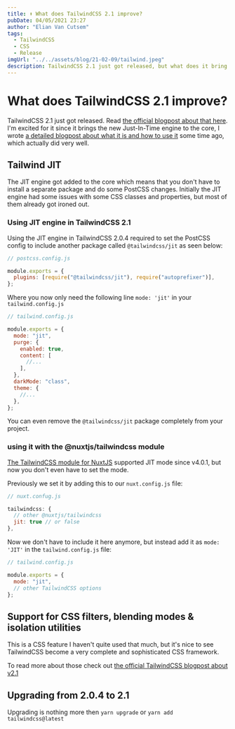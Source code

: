 ```yaml
---
title: ⬆️ What does TailwindCSS 2.1 improve?
pubDate: 04/05/2021 23:27
author: "Elian Van Cutsem"
tags:
  - TailwindCSS
  - CSS
  - Release
imgUrl: "../../assets/blog/21-02-09/tailwind.jpeg"
description: TailwindCSS 2.1 just got released, but what does it bring and improve?
---
```


# What does TailwindCSS 2.1 improve?

TailwindCSS 2.1 just got released. Read [the official blogpost about that here](https://blog.tailwindcss.com/tailwindcss-2-1). I'm excited for it since it brings the new Just-In-Time engine to the core, I wrote [a detailed blogpost about what it is and how to use it](https://www.elian.codes/blog/21-03-16-what-is-tailwindcss-jit-and-how-to-use-it) some time ago, which actually did very well.

## Tailwind JIT

The JIT engine got added to the core which means that you don't have to install a separate package and do some PostCSS changes. Initially the JIT engine had some issues with some CSS classes and properties, but most of them already got ironed out.

### Using JIT engine in TailwindCSS 2.1

Using the JIT engine in TailwindCSS 2.0.4 required to set the PostCSS config to include another package called `@tailwindcss/jit` as seen below:

```js
// postcss.config.js

module.exports = {
  plugins: [require("@tailwindcss/jit"), require("autoprefixer")],
};
```

Where you now only need the following line `mode: 'jit'` in your `tailwind.config.js`

```js
// tailwind.config.js

module.exports = {
  mode: "jit",
  purge: {
    enabled: true,
    content: [
      //...
    ],
  },
  darkMode: "class",
  theme: {
    //...
  },
};
```

You can even remove the `@tailwindcss/jit` package completely from your project.

### using it with the @nuxtjs/tailwindcss module

[The TailwindCSS module for NuxtJS](https://tailwindcss.nuxtjs.org/) supported JIT mode since v4.0.1, but now you don't even have to set the mode.

Previously we set it by adding this to our `nuxt.config.js` file:

```js
// nuxt.confug.js

tailwindcss: {
  // other @nuxtjs/tailwindcss
  jit: true // or false
},
```

Now we don't have to include it here anymore, but instead add it as `mode: 'JIT'` in the `tailwind.config.js` file:

```js
// tailwind.config.js

module.exports = {
  mode: "jit",
  // other TailwindCSS options
};
```

## Support for CSS filters, blending modes & isolation utilities

This is a CSS feature I haven't quite used that much, but it's nice to see TailwindCSS become a very complete and sophisticated CSS framework.

To read more about those check out [the official TailwindCSS blogpost about v2.1](https://blog.tailwindcss.com/tailwindcss-2-1#new-filter-and-backdrop-filter-utilities)

## Upgrading from 2.0.4 to 2.1

Upgrading is nothing more then `yarn upgrade` or `yarn add tailwindcss@latest`

